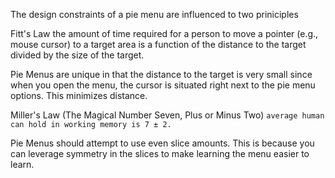 The design constraints of a pie menu are influenced to two priniciples

Fitt's Law
the amount of time required for a person to move a pointer (e.g., mouse cursor) to a target area is a function of the distance to the target divided by the size of the target.

Pie Menus are unique in that the distance to the target is very small since when you open the menu, the cursor is situated right next to the pie menu options. This minimizes distance.


Miller's Law (The Magical Number Seven, Plus or Minus Two)
`average human can hold in working memory is 7 ± 2.`


Pie Menus should attempt to use even slice amounts. This is because you can leverage symmetry in the slices to make learning the menu easier to learn.
